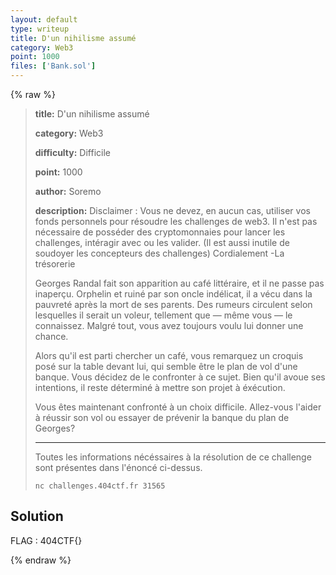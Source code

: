 ```yaml
---
layout: default
type: writeup
title: D'un nihilisme assumé
category: Web3
point: 1000
files: ['Bank.sol']
---
```


{% raw %}
> **title:** D'un nihilisme assumé
>
> **category:** Web3
>
> **difficulty:** Difficile
>
> **point:** 1000
>
> **author:** Soremo
>
> **description:**
> Disclaimer : Vous ne devez, en aucun cas, utiliser vos fonds personnels pour résoudre les challenges de web3. Il n'est pas nécessaire de posséder des cryptomonnaies pour lancer les challenges, intéragir avec ou les valider. (Il est aussi inutile de soudoyer les concepteurs des challenges) Cordialement -La trésorerie
> 
> Georges Randal fait son apparition au café littéraire, et il ne passe pas inaperçu. Orphelin et ruiné par son oncle indélicat, il a vécu dans la pauvreté après la mort de ses parents. Des rumeurs circulent selon lesquelles il serait un voleur, tellement que — même vous — le connaissez. Malgré tout, vous avez toujours voulu lui donner une chance.
> 
> Alors qu'il est parti chercher un café, vous remarquez un croquis posé sur la table devant lui, qui semble être le plan de vol d'une banque. Vous décidez de le confronter à ce sujet. Bien qu'il avoue ses intentions, il reste déterminé à mettre son projet à éxécution.
> 
> Vous êtes maintenant confronté à un choix difficile. Allez-vous l'aider à réussir son vol ou essayer de prévenir la banque du plan de Georges?
> 
> ***
> 
> Toutes les informations nécéssaires à la résolution de ce challenge sont présentes dans l'énoncé ci-dessus.
> 
> ```
> nc challenges.404ctf.fr 31565
> ```

## Solution


<span class="flag">FLAG : 404CTF{}</span>

{% endraw %}